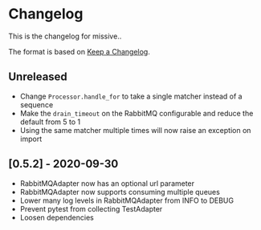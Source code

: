 # Changelog

This is the changelog for missive..

The format is based on [Keep a
Changelog](https://keepachangelog.com/en/1.0.0/).

## Unreleased

- Change `Processor.handle_for` to take a single matcher instead of a sequence
- Make the `drain_timeout` on the RabbitMQ configurable and reduce the default
  from 5 to 1
- Using the same matcher multiple times will now raise an exception on import

## [0.5.2] - 2020-09-30

- RabbitMQAdapter now has an optional url parameter
- RabbitMQAdapter now supports consuming multiple queues
- Lower many log levels in RabbitMQAdapter from INFO to DEBUG
- Prevent pytest from collecting TestAdapter
- Loosen dependencies
